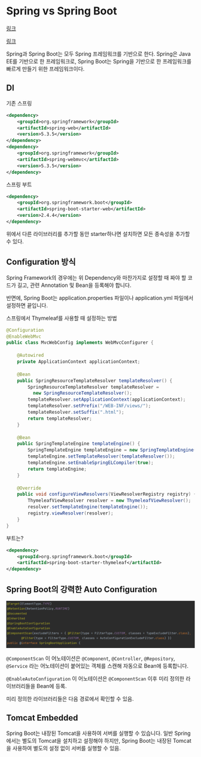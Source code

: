 # Spring vs Spring Boot

[링크](https://velog.io/@brucehan/Spring-vs-Spring-Boot-%EC%B0%A8%EC%9D%B4%EC%A0%90-%EC%95%8C%EC%95%84%EB%B3%B4%EA%B8%B0)

[링크](https://www.baeldung.com/spring-vs-spring-boot)

Spring과 Spring Boot는 모두 Spring 프레임워크를 기반으로 한다. Spring은 Java EE를 기반으로 한 프레임워크로, Spring Boot는 Spring을 기반으로 한 프레임워크를 빠르게 만들기 위한 프레임워크이다.

## DI


기존 스프링
```xml
<dependency>
    <groupId>org.springframework</groupId>
    <artifactId>spring-web</artifactId>
    <version>5.3.5</version>
</dependency>
<dependency>
    <groupId>org.springframework</groupId>
    <artifactId>spring-webmvc</artifactId>
    <version>5.3.5</version>
</dependency>
```

스프링 부트 
```xml
<dependency>
    <groupId>org.springframework.boot</groupId>
    <artifactId>spring-boot-starter-web</artifactId>
    <version>2.4.4</version>
</dependency>
```

위에서 다른 라이브러리를 추가할 동안 starter하나면 설치하면 모든 종속성을 추가할 수 있다.


## Configuration 방식

Spring Framework의 경우에는 위 Dependency와 마찬가지로 설정할 때 짜야 할 코드가 길고, 관련 Annotation 및 Bean을 등록해야 합니다.

반면에, Spring Boot는 application.properties 파일이나 application.yml 파일에서 설정하면 끝입니다.

스프링에서 Thymeleaf를 사용할 때 설정하는 방법
```java
@Configuration
@EnableWebMvc
public class MvcWebConfig implements WebMvcConfigurer {

    @Autowired
    private ApplicationContext applicationContext;

    @Bean
    public SpringResourceTemplateResolver templateResolver() {
        SpringResourceTemplateResolver templateResolver = 
          new SpringResourceTemplateResolver();
        templateResolver.setApplicationContext(applicationContext);
        templateResolver.setPrefix("/WEB-INF/views/");
        templateResolver.setSuffix(".html");
        return templateResolver;
    }

    @Bean
    public SpringTemplateEngine templateEngine() {
        SpringTemplateEngine templateEngine = new SpringTemplateEngine();
        templateEngine.setTemplateResolver(templateResolver());
        templateEngine.setEnableSpringELCompiler(true);
        return templateEngine;
    }

    @Override
    public void configureViewResolvers(ViewResolverRegistry registry) {
        ThymeleafViewResolver resolver = new ThymeleafViewResolver();
        resolver.setTemplateEngine(templateEngine());
        registry.viewResolver(resolver);
    }
}
```

부트는?

```xml
<dependency>
    <groupId>org.springframework.boot</groupId>
    <artifactId>spring-boot-starter-thymeleaf</artifactId>
</dependency>
```

## Spring Boot의 강력한 Auto Configuration

![alt text](image-8.png)

`@ComponentScan`
이 어노테이션은 `@Component`, `@Controller`, `@Repository`, `@Service` 라는 어노테이션이 붙어있는 객체를 스캔해 자동으로 Bean에 등록합니다.

`@EnableAutoConfiguration`
이 어노테이션은 `@ComponentScan` 이후 미리 정의한 라이브러리들을 Bean에 등록.

미리 정의한 라이브러리들은 다음 경로에서 확인할 수 있음.

## Tomcat Embedded

Spring Boot는 내장된 Tomcat을 사용하여 서버를 실행할 수 있습니다. 일반 Spring에서는 별도의 Tomcat을 설치하고 설정해야 하지만, Spring Boot는 내장된 Tomcat을 사용하여 별도의 설정 없이 서버를 실행할 수 있음.


